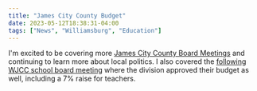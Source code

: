 ```yaml
---
title: "James City County Budget"
date: 2023-05-12T18:38:31-04:00
tags: ["News", "Williamsburg", "Education"]
---
```


I'm excited to be covering more [James City County Board Meetings](https://www.dailypress.com/virginiagazette/va-vg-james-city-county-budget-0513-20230512-4tjcmwhi7vhanix47illuvzgwq-story.html) and continuing to learn more about local politics. I also covered the [following WJCC school board meeting](https://www.dailypress.com/virginiagazette/va-vg-wjcc-school-board-books-20230519-j6bw36qp2je2pcwpp6q7aecxx4-story.html) where the division approved their budget as well, including a 7% raise for teachers.